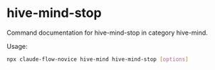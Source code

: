 # hive-mind-stop

Command documentation for hive-mind-stop in category hive-mind.

Usage:
```bash
npx claude-flow-novice hive-mind hive-mind-stop [options]
```
